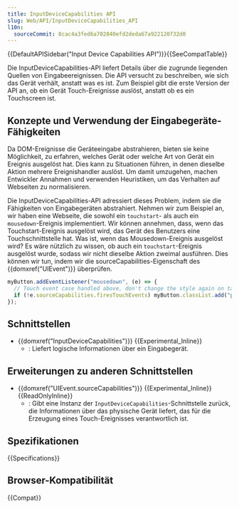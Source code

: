 ```yaml
---
title: InputDeviceCapabilities API
slug: Web/API/InputDeviceCapabilities_API
l10n:
  sourceCommit: 8cac4a3fed6a702840efd2deda67a922120732d0
---
```


{{DefaultAPISidebar("Input Device Capabilities API")}}{{SeeCompatTable}}

Die InputDeviceCapabilities-API liefert Details über die zugrunde liegenden Quellen von Eingabeereignissen. Die API versucht zu beschreiben, wie sich das Gerät verhält, anstatt was es ist. Zum Beispiel gibt die erste Version der API an, ob ein Gerät Touch-Ereignisse auslöst, anstatt ob es ein Touchscreen ist.

## Konzepte und Verwendung der Eingabegeräte-Fähigkeiten

Da DOM-Ereignisse die Geräteeingabe abstrahieren, bieten sie keine Möglichkeit, zu erfahren, welches Gerät oder welche Art von Gerät ein Ereignis ausgelöst hat. Dies kann zu Situationen führen, in denen dieselbe Aktion mehrere Ereignishandler auslöst. Um damit umzugehen, machen Entwickler Annahmen und verwenden Heuristiken, um das Verhalten auf Webseiten zu normalisieren.

Die InputDeviceCapabilities-API adressiert dieses Problem, indem sie die Fähigkeiten von Eingabegeräten abstrahiert. Nehmen wir zum Beispiel an, wir haben eine Webseite, die sowohl ein `touchstart`- als auch ein `mousedown`-Ereignis implementiert. Wir können annehmen, dass, wenn das Touchstart-Ereignis ausgelöst wird, das Gerät des Benutzers eine Touchschnittstelle hat. Was ist, wenn das Mousedown-Ereignis ausgelöst wird? Es wäre nützlich zu wissen, ob auch ein `touchstart`-Ereignis ausgelöst wurde, sodass wir nicht dieselbe Aktion zweimal ausführen. Dies können wir tun, indem wir die sourceCapabilities-Eigenschaft des {{domxref("UIEvent")}} überprüfen.

```js
myButton.addEventListener("mousedown", (e) => {
  // Touch event case handled above, don't change the style again on tap.
  if (!e.sourceCapabilities.firesTouchEvents) myButton.classList.add("pressed");
});
```

## Schnittstellen

- {{domxref("InputDeviceCapabilities")}} {{Experimental_Inline}}
  - : Liefert logische Informationen über ein Eingabegerät.

## Erweiterungen zu anderen Schnittstellen

- {{domxref("UIEvent.sourceCapabilities")}} {{Experimental_Inline}} {{ReadOnlyInline}}
  - : Gibt eine Instanz der `InputDeviceCapabilities`-Schnittstelle zurück, die Informationen über das physische Gerät liefert, das für die Erzeugung eines Touch-Ereignisses verantwortlich ist.

## Spezifikationen

{{Specifications}}

## Browser-Kompatibilität

{{Compat}}
